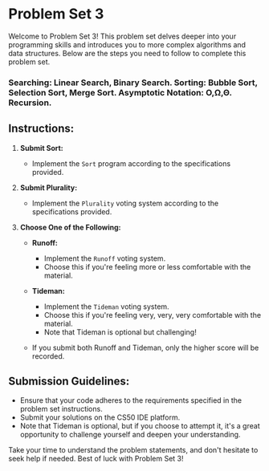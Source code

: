 # Problem Set 3

Welcome to Problem Set 3! This problem set delves deeper into your programming skills and introduces you to more complex algorithms and data structures. Below are the steps you need to follow to complete this problem set.

### Searching: Linear Search, Binary Search. Sorting: Bubble Sort, Selection Sort, Merge Sort. Asymptotic Notation: O,Ω,Θ. Recursion.

## Instructions:

1. **Submit Sort:**
   - Implement the `Sort` program according to the specifications provided.

2. **Submit Plurality:**
   - Implement the `Plurality` voting system according to the specifications provided.

3. **Choose One of the Following:**
   - **Runoff:**
     - Implement the `Runoff` voting system.
     - Choose this if you're feeling more or less comfortable with the material.

   - **Tideman:**
     - Implement the `Tideman` voting system.
     - Choose this if you're feeling very, very, very comfortable with the material.
     - Note that Tideman is optional but challenging!

   - If you submit both Runoff and Tideman, only the higher score will be recorded.

## Submission Guidelines:
- Ensure that your code adheres to the requirements specified in the problem set instructions.
- Submit your solutions on the CS50 IDE platform.
- Note that Tideman is optional, but if you choose to attempt it, it's a great opportunity to challenge yourself and deepen your understanding.

Take your time to understand the problem statements, and don't hesitate to seek help if needed. Best of luck with Problem Set 3!
